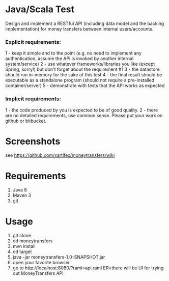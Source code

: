 # Java/Scala Test
Design and implement a RESTful API (including data model and the backing implementation) for money
transfers between internal users/accounts.
### Explicit requirements:
1 - keep it simple and to the point (e.g. no need to implement any authentication, assume the APi is invoked
by another internal system/service)
2 - use whatever frameworks/libraries you like (except Spring, sorry!) but don't forget about the requirement
\#1
3 - the datastore should run in-memory for the sake of this test
4 - the final result should be executable as a standalone program (should not require a pre-installed
container/server)
5 - demonstrate with tests that the API works as expected
### Implicit requirements:
1 - the code produced by you is expected to be of good quality.
2 - there are no detailed requirements, use common sense.
Please put your work on github or bitbucket.

# Screenshots
see https://github.com/xartifex/moneytransfers/wiki

# Requirements 
1. Java 8
2. Maven 3
3. git

# Usage
1. git clone <this repo>
2. cd moneytransfers
3. mvn install
4. cd target
5. java -jar moneytransfers-1.0-SNAPSHOT.jar
6. open your favorite browser
7. go to http://localhost:8080/?raml=api.raml
ER=there will be UI for trying out MoneyTransfers API

